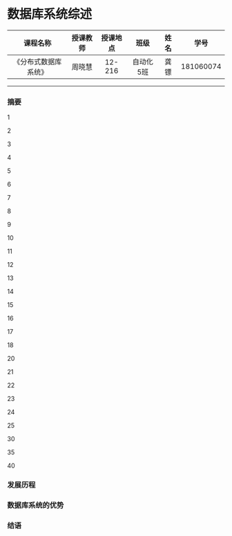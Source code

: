 # 数据库系统综述

|       课程名称       | 授课教师 | 授课地点 |   班级    | 姓名 |   学号    |
| :------------------: | :------: | :------: | :-------: | :--: | :-------: |
| 《分布式数据库系统》 |  周晓慧  |  12-216  | 自动化5班 | 龚镖 | 181060074 |

---

### 摘要

1

2

3

4

5

6

7

8

9

10

11

12

13

14

15

16

17

18

20

21

22

23

24

25









30









35









40

### 发展历程



### 数据库系统的优势



### 结语

